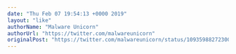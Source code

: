 ```yaml
---
date: "Thu Feb 07 19:54:13 +0000 2019"
layout: "like"
authorName: "Malware Unicorn"
authorUrl: "https://twitter.com/malwareunicorn"
originalPost: "https://twitter.com/malwareunicorn/status/1093598827230027778"
---
```

